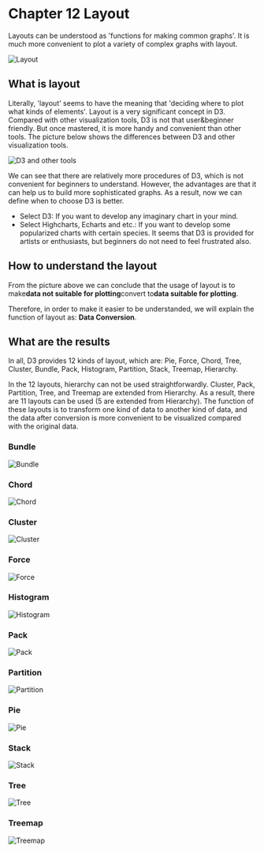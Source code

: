 # Chapter 12 Layout

Layouts can be understood as 'functions for making common graphs'. It is much more convenient to plot a variety of complex graphs with layout.

![Layout](./images/layout-1.png)

## What is layout

Literally, 'layout' seems to have the meaning that 'deciding where to plot what kinds of elements'. Layout is a very significant concept in D3. Compared with other visualization tools, D3 is not that user&beginner friendly. But once mastered, it is more handy and convenient than other tools. The picture below shows the differences between D3 and other visualization tools. 

![D3 and other tools](./images/layout-2.png)

We can see that there are relatively more procedures of D3, which is not convenient for beginners to understand. However, the advantages are that it can help us to build more sophisticated graphs. As a result, now we can define when to choose D3 is better.  

- Select D3: If you want to develop any imaginary chart in your mind. 
- Select Highcharts, Echarts and etc.: If you want to develop some popularized charts with certain species. 
It seems that D3 is provided for artists or enthusiasts, but beginners do not need to feel frustrated also.

## How to understand the layout

From the picture above we can conclude that the usage of layout is to make**data not suitable for plotting**convert to**data suitable for plotting**.

Therefore, in order to make it easier to be understanded, we will explain the function of layout as: **Data Conversion**.

## What are the results

In all, D3 provides 12 kinds of layout, which are: Pie, Force, Chord, Tree, Cluster, Bundle, Pack, Histogram, Partition, Stack, Treemap, Hierarchy. 

In the 12 layouts, hierarchy can not be used straightforwardly. Cluster, Pack, Partition, Tree, and Treemap are extended from Hierarchy. As a result, there are 11 layouts can be used (5 are extended from Hierarchy). The function of these layouts is to transform one kind of data to another kind of data, and the data after conversion is more convenient to be visualized compared with the original data. 

### Bundle

![Bundle](./images/layout-bundle.png)

### Chord 

![Chord](./images/layout-chord.png)

### Cluster 

![Cluster](./images/layout-cluster.png)

### Force 

![Force](./images/layout-force.png)

### Histogram  

![Histogram](./images/layout-histogram.png)

### Pack 

![Pack](./images/layout-pack.png)

### Partition  

![Partition](./images/layout-partition.png)

### Pie 

![Pie](./images/layout-pie.png)

### Stack  

![Stack](./images/layout-stack.png)

### Tree 

![Tree](./images/layout-diagonal.png)

### Treemap 

![Treemap](./images/layout-treemap.png)
